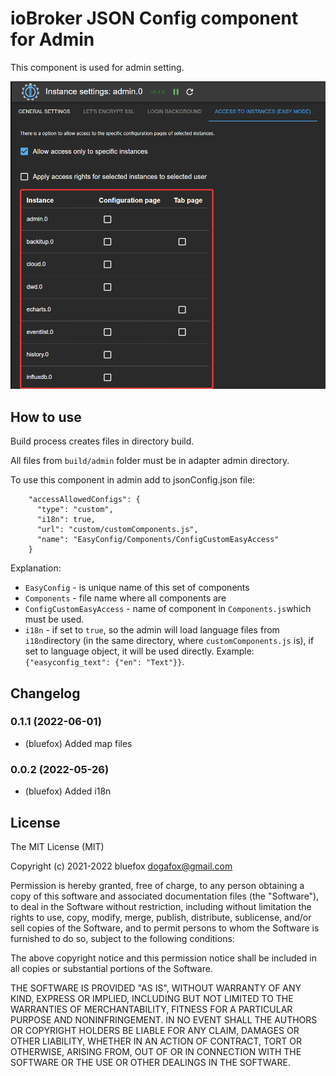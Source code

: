 # ioBroker JSON Config component for Admin
This component is used for admin setting.

![Component](img/component.png)

## How to use
Build process creates files in directory build.

All files from `build/admin` folder must be in adapter admin directory. 

To use this component in admin add to jsonConfig.json file:
```
    "accessAllowedConfigs": {
      "type": "custom",
      "i18n": true,
      "url": "custom/customComponents.js",
      "name": "EasyConfig/Components/ConfigCustomEasyAccess"
    }
```

Explanation: 
- `EasyConfig` - is unique name of this set of components
- `Components` - file name where all components are
- `ConfigCustomEasyAccess` - name of component in `Components.js`which must be used.
- `i18n` - if set to `true`, so the admin will load language files from `i18n`directory (in the same directory, where `customComponents.js` is), if set to language object, it will be used directly. Example: `{"easyconfig_text": {"en": "Text"}}`.

<!--
	### **WORK IN PROGRESS**
-->
## Changelog
### 0.1.1 (2022-06-01)
* (bluefox) Added map files

### 0.0.2 (2022-05-26)
* (bluefox) Added i18n

## License
The MIT License (MIT)

Copyright (c) 2021-2022 bluefox <dogafox@gmail.com>

Permission is hereby granted, free of charge, to any person obtaining a copy
of this software and associated documentation files (the "Software"), to deal
in the Software without restriction, including without limitation the rights
to use, copy, modify, merge, publish, distribute, sublicense, and/or sell
copies of the Software, and to permit persons to whom the Software is
furnished to do so, subject to the following conditions:

The above copyright notice and this permission notice shall be included in
all copies or substantial portions of the Software.

THE SOFTWARE IS PROVIDED "AS IS", WITHOUT WARRANTY OF ANY KIND, EXPRESS OR
IMPLIED, INCLUDING BUT NOT LIMITED TO THE WARRANTIES OF MERCHANTABILITY,
FITNESS FOR A PARTICULAR PURPOSE AND NONINFRINGEMENT. IN NO EVENT SHALL THE
AUTHORS OR COPYRIGHT HOLDERS BE LIABLE FOR ANY CLAIM, DAMAGES OR OTHER
LIABILITY, WHETHER IN AN ACTION OF CONTRACT, TORT OR OTHERWISE, ARISING FROM,
OUT OF OR IN CONNECTION WITH THE SOFTWARE OR THE USE OR OTHER DEALINGS IN
THE SOFTWARE.
